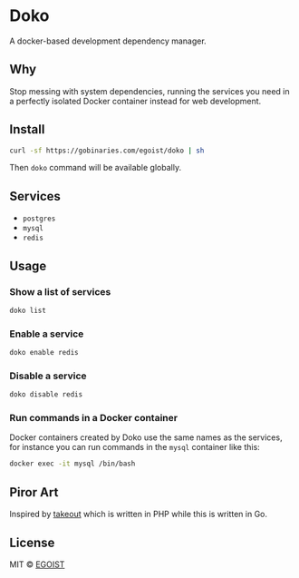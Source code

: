 # Doko

A docker-based development dependency manager.

## Why

Stop messing with system dependencies, running the services you need in a perfectly isolated Docker container instead for web development.

## Install

```bash
curl -sf https://gobinaries.com/egoist/doko | sh
```

Then `doko` command will be available globally.

## Services

- `postgres`
- `mysql`
- `redis`

## Usage

### Show a list of services

```bash
doko list
```

### Enable a service

```bash
doko enable redis
```

### Disable a service

```bash
doko disable redis
```

### Run commands in a Docker container

Docker containers created by Doko use the same names as the services, for instance you can run commands in the `mysql` container like this:

```bash
docker exec -it mysql /bin/bash
```

## Piror Art

Inspired by [takeout](https://github.com/tightenco/takeout) which is written in PHP while this is written in Go.

## License

MIT &copy; [EGOIST](https://github.com/sponsors/egoist)
